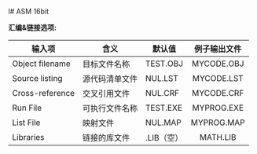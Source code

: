 l# ASM 16bit

**汇编&链接选项:**

| 输入项          | 含义           | 默认值     | 例子输出文件 |
| --------------- | -------------- | ---------- | :----------: |
| Object filename | 目标文件名称   | TEST.OBJ   |  MYCODE.OBJ  |
| Source listing  | 源代码清单文件 | NUL.LST    |  MYCODE.LST  |
| Cross-reference | 交叉引用文件   | NUL.CRF    |  MYCODE.CRF  |
| Run File        | 可执行文件名称 | TEST.EXE   |  MYPROG.EXE  |
| List File       | 映射文件       | NUL.MAP    |  MYPROG.MAP  |
| Libraries       | 链接的库文件   | .LIB（空） |   MATH.LIB   |